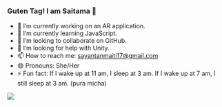 ### Guten Tag! I am Saitama 👋


- 🔭 I’m currently working on an AR application.
- 🌱 I’m currently learning JavaScript.
- 👯 I’m looking to collaborate on GitHub.
- 🤔 I’m looking for help with Unity.
- 📫 How to reach me: sayantanmaiti17@gmail.com
- 😄 Pronouns: She/Her
- ⚡ Fun fact: If I wake up at 11 am, I sleep at 3 am. If I wake up at 7 am, I still sleep at 3 am. (pura micha)

<img src="https://github-readme-stats.vercel.app/api?username=SayantanMaiti&&show_icons=true&title_color=00FFFF&icon_color=EE82EE&text_color=daf7dc&bg_color=151515">
